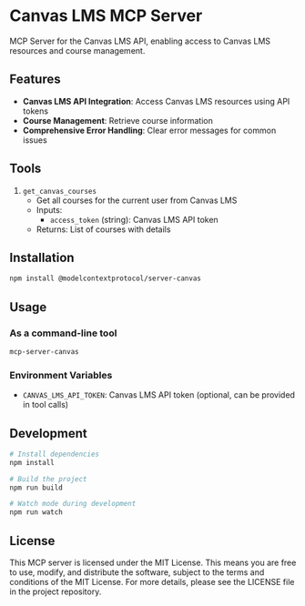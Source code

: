 # Canvas LMS MCP Server

MCP Server for the Canvas LMS API, enabling access to Canvas LMS resources and course management.

## Features

- **Canvas LMS API Integration**: Access Canvas LMS resources using API tokens
- **Course Management**: Retrieve course information
- **Comprehensive Error Handling**: Clear error messages for common issues

## Tools

1. `get_canvas_courses`
   - Get all courses for the current user from Canvas LMS
   - Inputs:
     - `access_token` (string): Canvas LMS API token
   - Returns: List of courses with details

## Installation

```bash
npm install @modelcontextprotocol/server-canvas
```

## Usage

### As a command-line tool

```bash
mcp-server-canvas
```

### Environment Variables

- `CANVAS_LMS_API_TOKEN`: Canvas LMS API token (optional, can be provided in tool calls)

## Development

```bash
# Install dependencies
npm install

# Build the project
npm run build

# Watch mode during development
npm run watch
```

## License

This MCP server is licensed under the MIT License. This means you are free to use, modify, and distribute the software, subject to the terms and conditions of the MIT License. For more details, please see the LICENSE file in the project repository.
